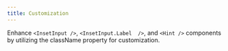 ```yaml
---
title: Customization
---
```


Enhance `<InsetInput />`, `<InsetInput.Label  />`, and `<Hint />` components by utilizing the className property for customization.
